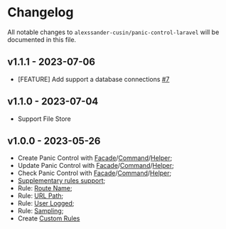 # Changelog

All notable changes to `alexssander-cusin/panic-control-laravel` will be documented in this file.

## v1.1.1 - 2023-07-06
- [FEATURE] Add support a database connections [#7](https://github.com/alexssander-cusin/panic-control-laravel/issues/7)

## v1.1.0 - 2023-07-04
- Support File Store
## v1.0.0 - 2023-05-26

- Create Panic Control with [Facade]/[Command]/[Helper];
- Update Panic Control with [Facade]/[Command]/[Helper];
- Check Panic Control with [Facade]/[Command]/[Helper];
- [Supplementary rules support](https://github.com/alexssander-cusin/panic-control-laravel#rules);
- Rule: [Route Name](https://github.com/alexssander-cusin/panic-control-laravel#route-name);
- Rule: [URL Path](https://github.com/alexssander-cusin/panic-control-laravel#url-path);
- Rule: [User Logged](https://github.com/alexssander-cusin/panic-control-laravel#user-logged);
- Rule: [Sampling](https://github.com/alexssander-cusin/panic-control-laravel#sampling);
- Create [Custom Rules](https://github.com/alexssander-cusin/panic-control-laravel#custom-rules)

[Facade]: https://github.com/alexssander-cusin/panic-control-laravel#facade
[Helper]: https://github.com/alexssander-cusin/panic-control-laravel#helper
[Command]: https://github.com/alexssander-cusin/panic-control-laravel#command
